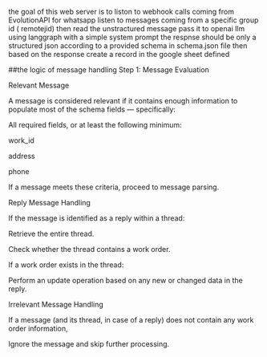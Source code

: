 the goal of this web server is to liston to webhook calls coming from EvolutionAPI for whatsapp 
listen to messages coming from a specific group id ( remotejid)
then read the unstractured message 
pass it to openai llm using langgraph with a simple system prompt 
the respnse should be only a  structured json according to a provided schema in schema.json file 
then based on the response create a record in the google sheet defined 



##the logic of message handling 
Step 1: Message Evaluation

Relevant Message

A message is considered relevant if it contains enough information to populate most of the schema fields — specifically:

All required fields, or at least the following minimum:

work_id

address

phone

If a message meets these criteria, proceed to message parsing.

Reply Message Handling

If the message is identified as a reply within a thread:

Retrieve the entire thread.

Check whether the thread contains a work order.

If a work order exists in the thread:

Perform an update operation based on any new or changed data in the reply.

Irrelevant Message Handling

If a message (and its thread, in case of a reply) does not contain any work order information,

Ignore the message and skip further processing.